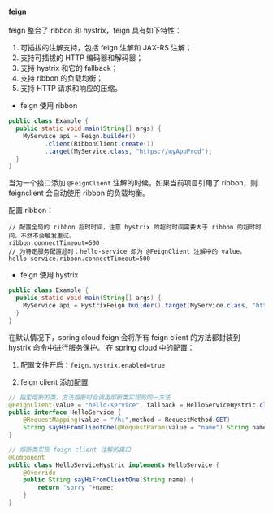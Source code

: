 #### feign

feign 整合了 ribbon 和 hystrix，feign 具有如下特性：

1. 可插拔的注解支持，包括 feign 注解和 JAX-RS 注解；
2. 支持可插拔的 HTTP 编码器和解码器；
3. 支持 hystrix 和它的 fallback；
4. 支持 ribbon 的负载均衡；
5. 支持 HTTP 请求和响应的压缩。

- feign 使用 ribbon
```java
public class Example {
  public static void main(String[] args) {
    MyService api = Feign.builder()
          .client(RibbonClient.create())
          .target(MyService.class, "https://myAppProd");
  }
}
```

当为一个接口添加 `@FeignClient` 注解的时候，如果当前项目引用了 ribbon，则 feignclient 会自动使用 ribbon 的负载均衡。

配置 ribbon：
```
// 配置全局的 ribbon 超时时间，注意 hystrix 的超时时间需要大于 ribbon 的超时时间，不然不会触发重试。
ribbon.connectTimeout=500
// 为特定服务配置超时：hello-service 即为 @FeignClient 注解中的 value。
hello-service.ribbon.connectTimeout=500
```

- feign 使用 hystrix
```java
public class Example {
  public static void main(String[] args) {
    MyService api = HystrixFeign.builder().target(MyService.class, "https://myAppProd");
  }
}
```

在默认情况下，spring cloud feign 会将所有 feign client 的方法都封装到 hystrix 命令中进行服务保护。
在 spring cloud 中的配置：

1. 配置文件开启：`feign.hystrix.enabled=true`

2. feign client 添加配置
```java
// 指定熔断的类，方法熔断时会调用熔断类实现的同一方法
@FeignClient(value = "hello-service", fallback = HelloServiceHystric.class)
public interface HelloService {
    @RequestMapping(value = "/hi",method = RequestMethod.GET)
    String sayHiFromClientOne(@RequestParam(value = "name") String name);
}

// 熔断类实现 feign client 注解的接口
@Component
public class HelloServiceHystric implements HelloService {
    @Override
    public String sayHiFromClientOne(String name) {
        return "sorry "+name;
    }
}
```